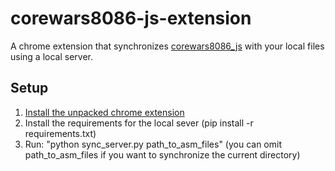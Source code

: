 # corewars8086-js-extension

A chrome extension that synchronizes [corewars8086_js](https://github.com/shooshx/corewars8086_js/) with your local files using a local server.

## Setup

1. [Install the unpacked chrome extension](https://webkul.com/blog/how-to-install-the-unpacked-extension-in-chrome/)
2. Install the requirements for the local sever (pip install -r requirements.txt)
3. Run: "python sync_server.py path_to_asm_files"
   (you can omit path_to_asm_files if you want to synchronize the current directory)
